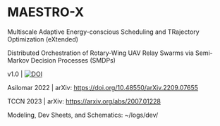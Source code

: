 # MAESTRO-X
Multiscale Adaptive Energy-conscious Scheduling and TRajectory Optimization (eXtended)

Distributed Orchestration of Rotary-Wing UAV Relay Swarms via Semi-Markov Decision Processes (SMDPs)

v1.0 | [![DOI](https://zenodo.org/badge/480597753.svg)](https://zenodo.org/badge/latestdoi/480597753)

Asilomar 2022 | arXiv: https://doi.org/10.48550/arXiv.2209.07655

TCCN 2023 | arXiv: https://arxiv.org/abs/2007.01228

Modeling, Dev Sheets, and Schematics: ~/logs/dev/